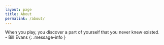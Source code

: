 ```yaml
---
layout: page
title: About
permalink: /about/
---
```


When you play, you discover a part of yourself that you never knew existed. - Bill Evans
{: .message-info }